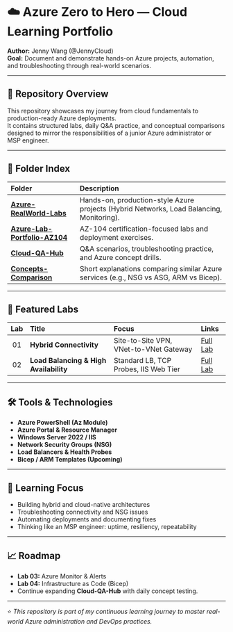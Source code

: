 # ☁️ Azure Zero to Hero — Cloud Learning Portfolio  
**Author:** Jenny Wang (@JennyCloud)  
**Goal:** Document and demonstrate hands-on Azure projects, automation, and troubleshooting through real-world scenarios.

---

## 🧭 Repository Overview
This repository showcases my journey from cloud fundamentals to production-ready Azure deployments.  
It contains structured labs, daily Q&A practice, and conceptual comparisons designed to mirror the responsibilities of a junior Azure administrator or MSP engineer.

---

## 📂 Folder Index

| Folder | Description |
|:--------|:-------------|
| **[Azure-RealWorld-Labs](./Azure-RealWorld-Labs/)** | Hands-on, production-style Azure projects (Hybrid Networks, Load Balancing, Monitoring). |
| **[Azure-Lab-Portfolio-AZ104](./Azure-Lab-Portfolio-AZ104/)** | AZ-104 certification-focused labs and deployment exercises. |
| **[Cloud-QA-Hub](./Cloud-QA-Hub/)** | Q&A scenarios, troubleshooting practice, and Azure concept drills. |
| **[Concepts-Comparison](./Concepts-Comparison/)** | Short explanations comparing similar Azure services (e.g., NSG vs ASG, ARM vs Bicep). |

---

## 🧩 Featured Labs

| Lab | Title | Focus | Links |
|:--:|:------|:------|:------|
| 01 | **Hybrid Connectivity** | Site-to-Site VPN, VNet-to-VNet Gateway | [Full Lab](./Azure-RealWorld-Labs/Lab01-Hybrid-Connectivity/README.md) |
| 02 | **Load Balancing & High Availability** | Standard LB, TCP Probes, IIS Web Tier | [Full Lab](./Azure-RealWorld-Labs/Lab02-LoadBalancing-HA/README.md) |

---

## 🛠 Tools & Technologies
- **Azure PowerShell (Az Module)**  
- **Azure Portal & Resource Manager**  
- **Windows Server 2022 / IIS**  
- **Network Security Groups (NSG)**  
- **Load Balancers & Health Probes**  
- **Bicep / ARM Templates (Upcoming)**  

---

## 🧠 Learning Focus
- Building hybrid and cloud-native architectures  
- Troubleshooting connectivity and NSG issues  
- Automating deployments and documenting fixes  
- Thinking like an MSP engineer: uptime, resiliency, repeatability  

---

## 📈 Roadmap
- **Lab 03:** Azure Monitor & Alerts  
- **Lab 04:** Infrastructure as Code (Bicep)  
- Continue expanding **Cloud-QA-Hub** with daily concept testing.  

---

⭐ *This repository is part of my continuous learning journey to master real-world Azure administration and DevOps practices.*

